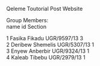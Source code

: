  Qeleme Toutorial Post Website<br>
 
 Group Members:<br>
    name                          id              Section <br>
    
   1 Fasika Fikadu             UGR/9597/13         3   <br>
   2 Deribew Shemelis          UGR/5307/13         1   <br>
   3 Enyew Anberbir            UGR/9324/13	       1   <br>
   4 Kaleab Tibebu             UGR/2979/13         1   <br>
   
